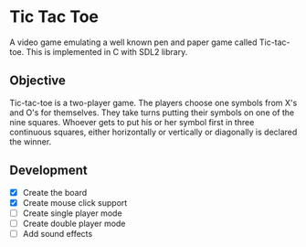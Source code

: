 # Tic Tac Toe

A video game emulating a well known pen and paper game called Tic-tac-toe. This
is implemented in C with SDL2 library.

## Objective

Tic-tac-toe is a two-player game. The players choose one symbols from X's and O's
for themselves. They take turns putting their symbols on one of the nine squares.
Whoever gets to put his or her symbol first in three continuous squares, either
horizontally or vertically or diagonally is declared the winner.

## Development

* [x] Create the board
* [x] Create mouse click support
* [ ] Create single player mode
* [ ] Create double player mode
* [ ] Add sound effects
